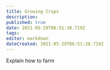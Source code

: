 ```yaml
---
title: Growing Crops
description: 
published: true
date: 2021-05-29T06:51:38.719Z
tags: 
editor: markdown
dateCreated: 2021-05-29T06:51:38.719Z
---
```


Explain how to farm